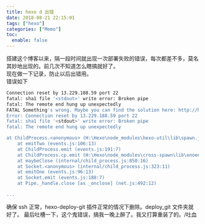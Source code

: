 ```yaml
---
title: hexo d 出错
date: 2018-08-21 22:15:01
tags: ["hexo"]
categories: ["Memo"]
toc:
  enable: false
---
```


搭建这个博客以来，隔一段时间就出现一次部署失败的错误，每次都差不多，莫名其妙地出现的。前几次不知道怎么瞎搞就好了。  
现在做一下记录，防止以后出错用。  
错误如下
<!--more-->
```bash
Connection reset by 13.229.188.59 port 22
fatal: sha1 file '<stdout>' write error: Broken pipe
fatal: The remote end hung up unexpectedly
FATAL Something's wrong. Maybe you can find the solution here: http://hexo.io/docs/troubleshooting.html
Error: Connection reset by 13.229.188.59 port 22
fatal: sha1 file '<stdout>' write error: Broken pipe
fatal: The remote end hung up unexpectedly

at ChildProcess.<anonymous> (H:\Hexo\node_modules\hexo-util\lib\spawn.js:37:17)
    at emitTwo (events.js:106:13)
    at ChildProcess.emit (events.js:191:7)
    at ChildProcess.cp.emit (H:\Hexo\node_modules\cross-spawn\lib\enoent.js:40:29)
    at maybeClose (internal/child_process.js:850:16)
    at Socket.<anonymous> (internal/child_process.js:323:11)
    at emitOne (events.js:96:13)
    at Socket.emit (events.js:188:7)
    at Pipe._handle.close [as _onclose] (net.js:492:12)

...
```
确保 ssh 正常，hexo-deploy-git 插件正常的情况下删除。deploy_git 文件夹就好了。
最后吐槽一下，这个鬼错误，搞我一晚上醉了。我又打算重装了的。/吐血